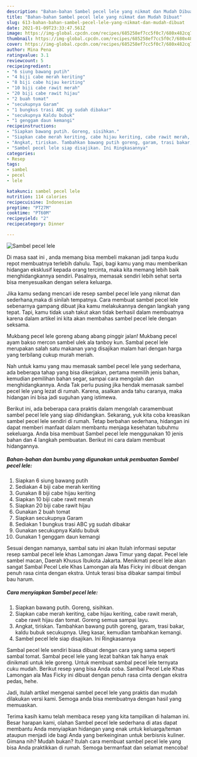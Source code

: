 ```yaml
---
description: "Bahan-bahan Sambel pecel lele yang nikmat dan Mudah Dibuat"
title: "Bahan-bahan Sambel pecel lele yang nikmat dan Mudah Dibuat"
slug: 613-bahan-bahan-sambel-pecel-lele-yang-nikmat-dan-mudah-dibuat
date: 2021-01-09T23:33:47.561Z
image: https://img-global.cpcdn.com/recipes/685258ef7cc5f0c7/680x482cq70/sambel-pecel-lele-foto-resep-utama.jpg
thumbnail: https://img-global.cpcdn.com/recipes/685258ef7cc5f0c7/680x482cq70/sambel-pecel-lele-foto-resep-utama.jpg
cover: https://img-global.cpcdn.com/recipes/685258ef7cc5f0c7/680x482cq70/sambel-pecel-lele-foto-resep-utama.jpg
author: Mina Pena
ratingvalue: 3.1
reviewcount: 5
recipeingredient:
- "6 siung bawang putih"
- "4 biji cabe merah keriting"
- "8 biji cabe hijau keriting"
- "10 biji cabe rawit merah"
- "20 biji cabe rawit hijau"
- "2 buah tomat"
- "secukupnya Garam"
- "1 bungkus trasi ABC yg sudah dibakar"
- "secukupnya Kaldu bubuk"
- "1 genggam daun kemangi"
recipeinstructions:
- "Siapkan bawang putih. Goreng, sisihkan."
- "Siapkan cabe merah keriting, cabe hijau keriting, cabe rawit merah, cabe rawit hijau dan tomat. Goreng semua sampai layu."
- "Angkat, tiriskan. Tambahkan bawang putih goreng, garam, trasi bakar, kaldu bubuk secukupnya. Uleg kasar, kemudian tambahkan kemangi."
- "Sambel pecel lele siap disajikan. Ini Ringkasannya"
categories:
- Resep
tags:
- sambel
- pecel
- lele

katakunci: sambel pecel lele 
nutrition: 114 calories
recipecuisine: Indonesian
preptime: "PT27M"
cooktime: "PT60M"
recipeyield: "2"
recipecategory: Dinner

---
```



![Sambel pecel lele](https://img-global.cpcdn.com/recipes/685258ef7cc5f0c7/680x482cq70/sambel-pecel-lele-foto-resep-utama.jpg)

Di masa  saat ini , anda memang bisa membeli makanan jadi tanpa kudu repot membuatnya terlebih dahulu. Tapi, bagi kamu yang mau memberikan hidangan eksklusif kepada orang tercinta, maka kita memang lebih baik menghidangkannya sendiri. Pasalnya, memasak sendiri lebih sehat serta bisa menyesuaikan dengan selera keluarga.

Jika kamu sedang mencari ide resep sambel pecel lele yang nikmat dan sederhana,maka di sinilah tempatnya. Cara membuat sambel pecel lele  sebenarnya gampang dibuat jika kamu melakukannya dengan langkah yang tepat. Tapi, kamu tidak usah takut akan tidak berhasil dalam membuatnya 
karena dalam artikel ini kita akan membahas sambel pecel lele dengan seksama.  

Mukbang pecel lele goreng abang abang pinggir jalan! Mukbang pecel ayam bakso mercon sambel ulek ala tanboy kun. Sambal pecel lele merupakan salah satu makanan yang disajikan malam hari dengan harga yang terbilang cukup murah meriah.

Nah untuk kamu yang mau memasak sambel pecel lele yang sederhana, ada beberapa tahap yang bisa dikerjakan, pertama memilih jenis bahan, kemudian pemilihan bahan segar, sampai cara mengolah dan menghidangkannya. Anda Tak perlu pusing jika hendak memasak sambel pecel lele yang lezat di rumah. Karena, asalkan anda  tahu caranya, maka hidangan ini bisa jadi suguhan yang istimewa.

Berikut ini, ada beberapa cara praktis  dalam mengolah caramembuat sambel pecel lele yang siap dihidangkan. Sekarang, yuk kita coba kreasikan sambel pecel lele sendiri di rumah. Tetap berbahan sederhana, hidangan ini dapat memberi manfaat dalam membantu menjaga kesehatan tubuhmu sekeluarga. Anda bisa membuat Sambel pecel lele menggunakan 10 jenis bahan dan 4 langkah pembuatan. Berikut ini cara dalam membuat hidangannya.

<!--inarticleads1-->

##### Bahan-bahan dan bumbu yang digunakan untuk pembuatan Sambel pecel lele:

1. Siapkan 6 siung bawang putih
1. Sediakan 4 biji cabe merah keriting
1. Gunakan 8 biji cabe hijau keriting
1. Siapkan 10 biji cabe rawit merah
1. Siapkan 20 biji cabe rawit hijau
1. Gunakan 2 buah tomat
1. Siapkan secukupnya Garam
1. Sediakan 1 bungkus trasi ABC yg sudah dibakar
1. Gunakan secukupnya Kaldu bubuk
1. Gunakan 1 genggam daun kemangi


Sesuai dengan namanya, sambal satu ini akan Itulah informasi seputar resep sambal pecel lele khas Lamongan Jawa Timur yang dapat. Pecel lele sambel macan, Daerah Khusus Ibukota Jakarta. Menikmati pecel lele akan sangat Sambal Pecel Lele Khas Lamongan ala Mas Ficky ini dibuat dengan penuh rasa cinta dengan ekstra. Untuk terasi bisa dibakar sampai timbul bau harum. 

<!--inarticleads2-->

##### Cara menyiapkan Sambel pecel lele:

1. Siapkan bawang putih. Goreng, sisihkan.
1. Siapkan cabe merah keriting, cabe hijau keriting, cabe rawit merah, cabe rawit hijau dan tomat. Goreng semua sampai layu.
1. Angkat, tiriskan. Tambahkan bawang putih goreng, garam, trasi bakar, kaldu bubuk secukupnya. Uleg kasar, kemudian tambahkan kemangi.
1. Sambel pecel lele siap disajikan. Ini Ringkasannya


Sambal pecel lele sendiri biasa dibuat dengan cara yang sama seperti sambal tomat. Sambal pecel lele yang lezat bahkan tak hanya enak dinikmati untuk lele goreng. Untuk membuat sambal pecel lele ternyata cuku mudah. Berikut resep yang bisa Anda coba. Sambal Pecel Lele Khas Lamongan ala Mas Ficky ini dibuat dengan penuh rasa cinta dengan ekstra pedas, hehe. 

Jadi, itulah artikel mengenai  sambel pecel lele  yang praktis dan mudah dilakukan versi kami. Semoga anda bisa membuatnya dengan hasil yang memuaskan. 

Terima kasih kamu telah membaca resep yang kita tampilkan di halaman ini. Besar harapan kami, olahan  Sambel pecel lele sederhana di atas dapat membantu Anda menyiapkan hidangan yang enak untuk keluarga/teman ataupun menjadi ide bagi Anda yang berkeinginan untuk berbisnis kuliner. Gimana nih? Mudah bukan? Itulah cara membuat sambel pecel lele yang bisa Anda praktikkan di rumah. Semoga bermanfaat dan selamat mencoba!

